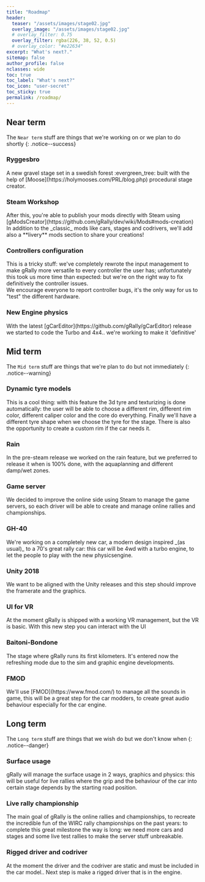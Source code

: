 ```yaml
---
title: "Roadmap"
header:
  teaser: "/assets/images/stage02.jpg"
  overlay_image: "/assets/images/stage02.jpg"
  # overlay_filter: 0.75
  overlay_filter: rgba(226, 38, 52, 0.5)
  # overlay_color: "#e22634"
excerpt: "What's next?."
sitemap: false
author_profile: false
nclasses: wide
toc: true
toc_label: "What's next?"
toc_icon: "user-secret"
toc_sticky: true
permalink: /roadmap/
---
```

## Near term
The `Near term` stuff are things that we're working on or we plan to do shortly
{: .notice--success}

### Ryggesbro
<div id="container95" class="gRally-progress"></div>
A new gravel stage set in a swedish forest :evergreen_tree: built with the help of [Moose](https://holymooses.com/PRL/blog.php) procedural stage creator.

### Steam Workshop
<div id="container90" class="gRally-progress"></div>
After this, you're able to publish your mods directly with Steam using [gModsCreator](https://github.com/gRally/dev/wiki/Mods#mods-creation)
In addition to the _classic_ mods like cars, stages and codrivers, we'll add also a **livery** mods section to share your creations!

### Controllers configuration
<div id="container85" class="gRally-progress"></div>
This is a tricky stuff: we've completely rewrote the input management to make gRally more versatile to
every controller the user has;
unfortunately this took us more time than expected: but we're on the right way to fix definitively
the controller issues. <br>We encourage everyone to report controller bugs, it's the only way for us to "test" the different hardware.

### New Engine physics
<div id="container75" class="gRally-progress"></div>
With the latest [gCarEditor](https://github.com/gRally/gCarEditor) release we started to code the Turbo and 4x4.. we're working to make it 'definitive'



## Mid term
The `Mid term` stuff are things that we're plan to do but not immediately
{: .notice--warning}

### Dynamic tyre models
<div id="container70" class="gRally-progress"></div>
This is a cool thing: with this feature the 3d tyre and texturizing is done automatically: the user will be
able to choose a different rim, different rim color, different caliper color and the core do everything.
Finally we'll have a different tyre shape when we choose the tyre for the stage.
There is also the opportunity to create a custom rim if the car needs it.

### Rain
<div id="container65" class="gRally-progress"></div>
In the pre-steam release we worked on the rain feature, but we preferred to release it when is 100% done, 
with the aquaplanning and different damp/wet zones.

### Game server
<div id="container60" class="gRally-progress"></div>
We decided to improve the online side using Steam to manage the game servers, so each driver will be
able to create and manage online rallies and championships.

### GH-40
<div id="container55" class="gRally-progress"></div>
We're working on a completely new car, a modern design inspired _(as usual)_ to a 70's great rally car: this car will be 4wd with a turbo engine, to let the people to play with the new physicsengine.

### Unity 2018
<div id="container45" class="gRally-progress"></div>
We want to be aligned with the Unity releases and this step should improve the framerate and the graphics.

### UI for VR
<div id="container35" class="gRally-progress"></div>
At the moment gRally is shipped with a working VR management, but the VR is basic.
With this new step you can interact with the UI

### Baitoni-Bondone
<div id="container30" class="gRally-progress"></div>
The stage where gRally runs its first kilometers. It's entered now the refreshing mode due to the sim and graphic engine developments.

### FMOD
<div id="container20" class="gRally-progress"></div>
We'll use [FMOD](https://www.fmod.com/) to manage all the sounds in game, this will be a great step for the
car modders, to create great audio behaviour especially for the car engine.



## Long term
The `Long term` stuff are things that we wish do but we don't know when
{: .notice--danger}

### Surface usage
<div id="container15" class="gRally-progress"></div>
gRally will manage the surface usage in 2 ways, graphics and physics: this will be useful for live rallies
where the grip and the behaviour of the car into certain stage depends by the starting road position.

### Live rally championship
<div id="container10" class="gRally-progress"></div>
The main goal of gRally is the online rallies and championships, to recreate the incredible fun of the
WIRC rally championships on the past years: to complete this great milestone the way is long: we need
more cars and stages and some live test rallies to make the server stuff unbreakable.

### Rigged driver and codriver
<div id="container5" class="gRally-progress"></div>
At the moment the driver and the codriver are static and must be included in the car model..
Next step is make a rigged driver that is in the engine.